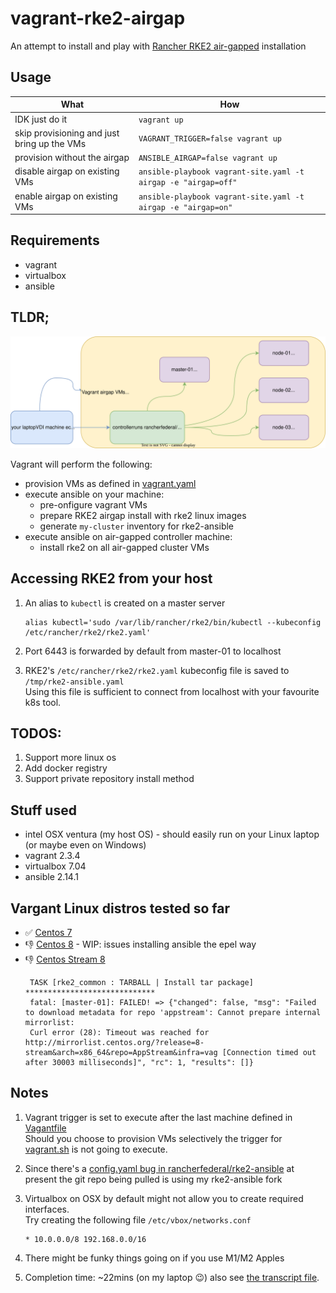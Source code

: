 # vagrant-rke2-airgap

An attempt to install and play with [Rancher RKE2 air-gapped](https://github.com/rancherfederal/rke2-ansible) installation

## Usage


| What | How |
|------|-----|
| IDK just do it | `vagrant up` |
| skip provisioning and just bring up the VMs| `VAGRANT_TRIGGER=false vagrant up`|
| provision without the airgap |`ANSIBLE_AIRGAP=false vagrant up`|
| disable airgap on existing VMs |`ansible-playbook vagrant-site.yaml -t airgap -e "airgap=off"`|
| enable airgap on existing VMs |`ansible-playbook vagrant-site.yaml -t airgap -e "airgap=on"`|

## Requirements

- vagrant
- virtualbox
- ansible

## TLDR;
![](./vagrant.svg)

Vagrant will perform the following:
- provision VMs as defined in [vagrant.yaml](./vagrant.yaml)
- execute ansible on your machine:
  - pre-onfigure vagrant VMs
  - prepare RKE2 airgap install with rke2 linux images
  - generate `my-cluster` inventory for rke2-ansible
- execute ansible on air-gapped controller machine:
  - install rke2 on all air-gapped cluster VMs

## Accessing RKE2 from your host
1. An alias to `kubectl` is created on a master server
    ```
    alias kubectl='sudo /var/lib/rancher/rke2/bin/kubectl --kubeconfig /etc/rancher/rke2/rke2.yaml'
    ```

1. Port 6443 is forwarded by default from master-01 to localhost
1. RKE2's `/etc/rancher/rke2/rke2.yaml` kubeconfig file is saved to `/tmp/rke2-ansible.yaml` \
   Using this file is sufficient to connect from localhost with your favourite k8s tool.

## TODOS:
1. Support more linux os
1. Add docker registry
1. Support private repository install method


## Stuff used

* intel OSX ventura (my host OS) - should easily run on your Linux laptop (or maybe even on Windows)
* vagrant 2.3.4
* virtualbox 7.04
* ansible 2.14.1

## Vargant Linux distros tested so far
* ✅ [Centos 7]([https://app.vagrantup.com/centos/boxes/7)
* 👎 [Centos 8](https://app.vagrantup.com/centos/boxes/8) - WIP: issues installing ansible the epel way
* 👎 [Centos Stream 8](https://app.vagrantup.com/centos/boxes/stream8)
   ```
    TASK [rke2_common : TARBALL | Install tar package] *****************************
    fatal: [master-01]: FAILED! => {"changed": false, "msg": "Failed to download metadata for repo 'appstream': Cannot prepare internal mirrorlist: 
    Curl error (28): Timeout was reached for http://mirrorlist.centos.org/?release=8-stream&arch=x86_64&repo=AppStream&infra=vag [Connection timed out after 30003 milliseconds]", "rc": 1, "results": []}
   ```

## Notes
1. Vagrant trigger is set to execute after the last machine defined in [Vagantfile](./Vagrantfile)\
   Should you choose to provision VMs selectively the trigger for [vagrant.sh](./vagrant.sh) is not going to execute.
1. Since there's a [config.yaml bug in rancherfederal/rke2-ansible](https://github.com/rancherfederal/rke2-ansible/issues/138) at present the git repo being pulled is using my rke2-ansible fork

1. Virtualbox on OSX by default might not allow you to create required interfaces.\
   Try creating the following file `/etc/vbox/networks.conf`
   ```
   * 10.0.0.0/8 192.168.0.0/16
   ```

1. There might be funky things going on if you use M1/M2 Apples

1. Completion time: ~22mins (on my laptop 😉) also see [the transcript file](./vagrant.log).